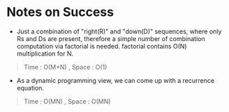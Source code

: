 # Notes on Success

+ Just a combination of "right(R)" and "down(D)" sequences, where only 
  Rs and Ds are present, therefore a simple number of combination computation via factorial is needed.
  factorial contains O(N) multiplication for N.

> Time : O(M+N) , Space : O(1)

+ As a dynamic programming view, we can come up with a recurrence equation.

> Time : O(MN) , Space : O(MN)
